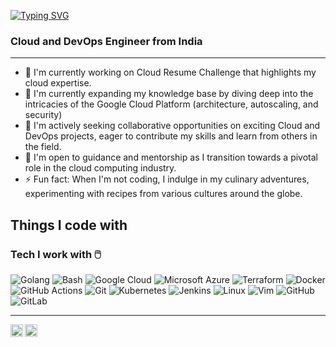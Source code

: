 [![Typing SVG](https://readme-typing-svg.demolab.com?font=Exo+2&weight=500&size=28&pause=1000&color=F7B122&background=53FEFF00&center=true&vCenter=true&random=false&width=435&lines=Hey%2C+Welcome+to+My+Portfolio!+%F0%9F%98%8E)](https://git.io/typing-svg)

### Cloud and DevOps Engineer from India
---
- 🔭 I'm currently working on Cloud Resume Challenge that highlights my cloud expertise.
- 🌱 I'm currently expanding my knowledge base by diving deep into the intricacies of the Google Cloud Platform (architecture, autoscaling, and security)
- 👯 I'm actively seeking collaborative opportunities on exciting Cloud and DevOps projects, eager to contribute my skills and learn from others in the field.
- 🤔 I'm open to guidance and mentorship as I transition towards a pivotal role in the cloud computing industry.
- ⚡ Fun fact: When I'm not coding, I indulge in my culinary adventures, experimenting with recipes from various cultures around the globe.


## Things I code with

### Tech I work with 🖱️

![Golang](https://img.shields.io/badge/-Golang-00ADD8?style=flat-square&logo=go&logoColor=white)
![Bash](https://img.shields.io/badge/-Bash-4EAA25?style=flat-square&logo=gnu-bash&logoColor=white)
![Google Cloud](https://img.shields.io/badge/-Google_Cloud-4285F4?style=flat-square&logo=google-cloud&logoColor=white)
![Microsoft Azure](https://img.shields.io/badge/-Microsoft_Azure-0078D4?style=flat-square&logo=microsoft-azure&logoColor=white)
![Terraform](https://img.shields.io/badge/-Terraform-7B42BC?style=flat-square&logo=terraform&logoColor=white)
![Docker](https://img.shields.io/badge/-Docker-46a2f1?style=flat-square&logo=docker&logoColor=white)
![GitHub Actions](https://img.shields.io/badge/-Github_Actions-2088FF?style=flat-square&logo=github-actions&logoColor=white)
![Git](https://img.shields.io/badge/-Git-F05032?style=flat-square&logo=git&logoColor=white)
![Kubernetes](https://img.shields.io/badge/-Kubernetes-326CE5?style=flat-square&logo=kubernetes&logoColor=white)
![Jenkins](https://img.shields.io/badge/-Jenkins-D24939?style=flat-square&logo=jenkins&logoColor=white)
![Linux](https://img.shields.io/badge/-Linux-FCC624?style=flat-square&logo=linux&logoColor=black)
![Vim](https://img.shields.io/badge/-Vim-019733?style=flat-square&logo=vim&logoColor=white)
![GitHub](https://img.shields.io/badge/-GitHub-181717?style=flat-square&logo=github)
![GitLab](https://img.shields.io/badge/-GitLab-FCA121?style=flat-square&logo=gitlab)
&nbsp;&nbsp;&nbsp;

----

<a href="https://twitter.com/ChetanThapliyal">
  <img align="left" alt="Chetan's Twitter" width="20px" src="https://simpleicons.now.sh/twitter/495f7e" />
</a>

<a href="https://linkedin.com/in/chetanthapliyal">
  <img align="left" alt="Chetan's LinkedIn" width="20px" src="https://simpleicons.now.sh/linkedin/495f7e" />
</a>

<!--
**ChetanThapliyal/ChetanThapliyal** is a ✨ _special_ ✨ repository because its `README.md` (this file) appears on your GitHub profile.

Here are some ideas to get you started:

- 🔭 I’m currently working on ...
- 🌱 I’m currently learning ...
- 👯 I’m looking to collaborate on ...
- 🤔 I’m looking for help with ...
- 💬 Ask me about ...
- 📫 How to reach me: ...
- 😄 Pronouns: ...
- ⚡ Fun fact: ...
-->
